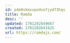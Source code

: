 ```yaml
---
id: p4m0vkmxvpodvofjyd73hqs
title: Ramda
desc: ''
updated: 1701202849667
created: 1701202843425
url: https://ramdajs.com/
---
```

